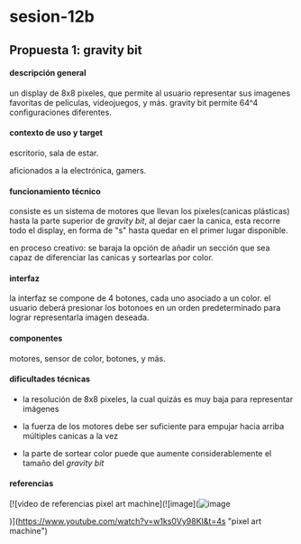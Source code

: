 # sesion-12b

## Propuesta 1: **gravity bit**

#### descripción general

un display de 8x8 pixeles, que permite al usuario representar sus imagenes favoritas de películas, videojuegos, y más. gravity bit permite 64^4 configuraciones diferentes.

#### contexto de uso y target

escritorio, sala de estar.

aficionados a la electrónica, gamers.

#### funcionamiento técnico

consiste es un sistema de motores que llevan los pixeles(canicas plásticas) hasta la parte superior de _gravity bit_, al dejar caer la canica, esta recorre todo el display, en forma de "s" hasta quedar en el primer lugar disponible.

en proceso creativo: se baraja la opción de añadir un sección que sea capaz de diferenciar las canicas y sortearlas por color. 

#### interfaz

la interfaz se compone de 4 botones, cada uno asociado a un color. el usuario deberá presionar los botonoes en un orden predeterminado para lograr representarla imagen deseada.

#### componentes

motores, sensor de color, botones, y más.

#### dificultades técnicas

- la resolución de 8x8 pixeles, la cual quizás es muy baja para representar imágenes

- la fuerza de los motores debe ser suficiente para empujar hacia arriba múltiples canicas a la vez 

- la parte de sortear color puede que aumente considerablemente el tamaño del _gravity bit_
  
#### referencias

[![video de referencias pixel art machine](![image](![image](https://github.com/user-attachments/assets/d81497a5-768e-4ef2-8fb1-7cfdb3661b56)

)](https://www.youtube.com/watch?v=w1ks0Vy98KI&t=4s "pixel art machine")


